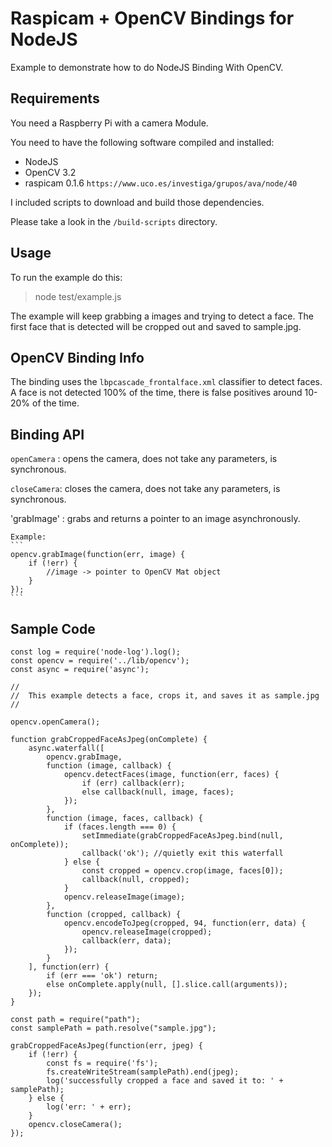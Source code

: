 # Raspicam + OpenCV Bindings for NodeJS

Example to demonstrate how to do NodeJS Binding With OpenCV.

## Requirements

You need a Raspberry Pi with a camera Module.

You need to have the following software compiled and installed:

* NodeJS
* OpenCV 3.2
* raspicam 0.1.6 `https://www.uco.es/investiga/grupos/ava/node/40`

I included scripts to download and build those dependencies.

Please take a look  in the `/build-scripts` directory.

## Usage

To run the example do this:

> node test/example.js

The example will keep grabbing a images and trying to detect a face.
The first face that is detected will be cropped out and saved to sample.jpg.

## OpenCV Binding Info

The binding uses the `lbpcascade_frontalface.xml` classifier to detect faces.
A face is not detected 100% of the time, there is false positives around 10-20% of the time.

## Binding API

`openCamera` : opens the camera, does not take any parameters, is synchronous.

`closeCamera`: closes the camera, does not take any parameters, is synchronous.

'grabImage'  : grabs and returns a pointer to an image asynchronously.

	Example:
	```
	opencv.grabImage(function(err, image) {
		if (!err) {
			//image -> pointer to OpenCV Mat object
		}
	});
	```

## Sample Code

```
const log = require('node-log').log();
const opencv = require('../lib/opencv');
const async = require('async');

//
//	This example detects a face, crops it, and saves it as sample.jpg
//

opencv.openCamera();

function grabCroppedFaceAsJpeg(onComplete) {
	async.waterfall([
		opencv.grabImage,
  	    function (image, callback) {
  	    	opencv.detectFaces(image, function(err, faces) {
  	    		if (err) callback(err);
  	    		else callback(null, image, faces);
  	    	});
  	    },
  	    function (image, faces, callback) {
  	    	if (faces.length === 0) {
  	    		setImmediate(grabCroppedFaceAsJpeg.bind(null, onComplete));
  	    		callback('ok'); //quietly exit this waterfall
  	    	} else {
  	    		const cropped = opencv.crop(image, faces[0]);
  	    		callback(null, cropped);
  	    	}
  	    	opencv.releaseImage(image);
  	    },
  	    function (cropped, callback) {
	  	  	opencv.encodeToJpeg(cropped, 94, function(err, data) {
	  			opencv.releaseImage(cropped);
	  			callback(err, data);
	  		});
  	    }
  	], function(err) {
 		if (err === 'ok') return;
 		else onComplete.apply(null, [].slice.call(arguments));
 	});
}

const path = require("path");
const samplePath = path.resolve("sample.jpg"); 

grabCroppedFaceAsJpeg(function(err, jpeg) {
	if (!err) {
		const fs = require('fs');
		fs.createWriteStream(samplePath).end(jpeg);
		log('successfully cropped a face and saved it to: ' + samplePath);
	} else {
		log('err: ' + err);
	}
	opencv.closeCamera();
});
```



